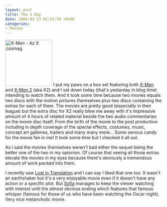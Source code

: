 ```yaml
---
layout: post
title: The X day
date: 2004-03-13 01:53:59 +0100
categories:
- Movies
---
```

<img src="https://content.rusiczki.net/blogpics/xmen_az_xcsomag.jpg" width="150" height="149" border="0" alt="X-Men - Az X csomag" class="postimage" /> I put my paws on a box set featuring both <a href="http://www.imdb.com/title/tt0120903/">X-Men</a> and <a href="http://www.imdb.com/title/tt0290334/">X-Men 2</a> (aka X2) and I sat down today (that's yestarday in blog time) intending to watch them. And it took some time because two movies equals two discs with the motion pictures themselves plus two discs containing the extras for each of them. The movies are pretty good (especially in their league) but the extra disc for X2 really blew me away with it's impressive amount of 4 hours of related material beside the two audio commentaries on the movie disc itself. From the birth of the movie to the post production including in depth coverage of the special effects, costumes, music, concept art galleries, trailers and many many more... Some serious candy for the movie fan in me! It took some time but I checked it all out.

As I said the movies themselves weren't bad either the sequel being the better one of the two in my opionion. Of course that seeing all those extras elevate the movies in my eyes because there's obviously a tremendous amount of work packed into them.

I recently saw <a href="http://www.imdb.com/title/tt0335266/">Lost in Translation</a> and I can say I liked that one too. It wasn't an earthshaker but it's a very enjoyable movie even if it doesn't have any action or a specific plot. But <a href="http://www.imdb.com/name/nm0001068/" title="Sofia Coppola">Sofia</a> manages to keep the viewer watching with interest until the almost obvious ending which features that famous whisper (famous for those of us who have been watching the Oscar night). Very nice melancholic movie.
